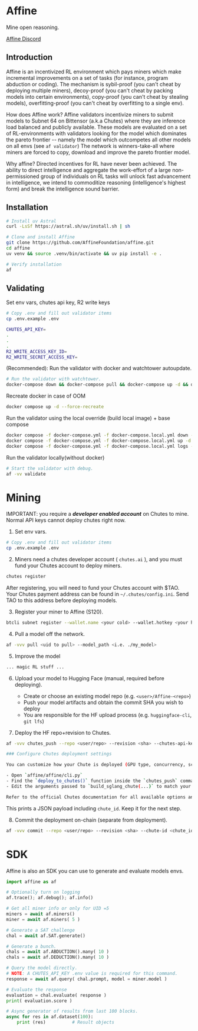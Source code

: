 # Affine

Mine open reasoning.

[Affine Discord](https://discord.com/invite/3T9X4Yn23e)

## Introduction

Affine is an incentivized RL environment which pays miners which make incremental improvements on a set of tasks (for instance, program abduction or coding). The mechanism is sybil-proof (you can't cheat by deploying multiple miners), decoy-proof (you can't cheat by packing models into certain environments), copy-proof (you can't cheat by stealing models), overfitting-proof (you can't cheat by overfitting to a single env).

How does Affine work? Affine validators incentivize miners to submit models to Subnet 64 on Bittensor (a.k.a Chutes) where they are inference load balanced and publicly available. These models are evaluated on a set of RL-environments with validators looking for the model which dominates the pareto frontier -- namely the model which outcompetes all other models on all envs (see `af validator`) The network is winners-take-all where miners are forced to copy, download and improve the pareto frontier model.

Why affine? Directed incentives for RL have never been achieved. The ability to direct intelligence and aggregate the work-effort of a large non-permissioned group of individuals on RL tasks will unlock fast advancement in intelligence, we intend to commoditize reasoning (intelligence's highest form) and break the intelligence sound barrier.

## Installation
```bash
# Install uv Astral
curl -LsSf https://astral.sh/uv/install.sh | sh

# Clone and install Affine
git clone https://github.com/AffineFoundation/affine.git
cd affine
uv venv && source .venv/bin/activate && uv pip install -e .

# Verify installation
af
```

## Validating
Set env vars, chutes api key, R2 write keys

```bash
# Copy .env and fill out validator items
cp .env.example .env
```

```bash
CHUTES_API_KEY=
.
.
.
R2_WRITE_ACCESS_KEY_ID=
R2_WRITE_SECRET_ACCESS_KEY=
```

(Recommended): Run the validator with docker and watchtower autoupdate.
```bash
# Run the validator with watchtower.
docker-compose down && docker-compose pull && docker-compose up -d && docker-compose logs -f
```
Recreate docker in case of OOM
```bash
docker compose up -d --force-recreate
```
Run the validator using the local override (build local image) + base compose
```bash
docker compose -f docker-compose.yml -f docker-compose.local.yml down --remove-orphans
docker compose -f docker-compose.yml -f docker-compose.local.yml up -d --build --remove-orphans
docker compose -f docker-compose.yml -f docker-compose.local.yml logs -f
```

Run the validator locally(without docker)
```bash
# Start the validator with debug.
af -vv validate
```

# Mining

IMPORTANT: you require a ***developer enabled account*** on Chutes to mine. Normal API keys cannot deploy chutes right now.

1. Set env vars.
```bash
# Copy .env and fill out validator items
cp .env.example .env
```

2. Miners need a chutes developer account ( `chutes.ai` ), and you must fund your Chutes account to deploy miners.

```bash
chutes register
```

After registering, you will need to fund your Chutes account with $TAO.
Your Chutes payment address can be found in `~/.chutes/config.ini`.
Send TAO to this address before deploying models.


3. Register your miner to Affine (S120).
```bash
btcli subnet register --wallet.name <your cold> --wallet.hotkey <your hot>
```

4. Pull a model off the network.
```bash
af -vvv pull <uid to pull> --model_path <i.e. ./my_model>
```

5. Improve the model
```bash
... magic RL stuff ...
```

6. Upload your model to Hugging Face (manual, required before deploying).
   - Create or choose an existing model repo (e.g. `<user>/Affine-<repo>`)
   - Push your model artifacts and obtain the commit SHA you wish to deploy
   - You are responsible for the HF upload process (e.g. `huggingface-cli`, `git lfs`)

7. Deploy the HF repo+revision to Chutes.
```bash
af -vvv chutes_push --repo <user/repo> --revision <sha> --chutes-api-key ...

### Configure Chutes deployment settings

You can customize how your Chute is deployed (GPU type, concurrency, scaling, etc.) by editing the Chutes config we generate in code.

- Open `affine/affine/cli.py`
- Find the `deploy_to_chutes()` function inside the `chutes_push` command
- Edit the arguments passed to `build_sglang_chute(...)` to match your needs

Refer to the official Chutes documentation for all available options and best practices: [chutesai/chutes](https://github.com/chutesai/chutes).


```
This prints a JSON payload including `chute_id`. Keep it for the next step.

8. Commit the deployment on-chain (separate from deployment).
```bash
af -vvv commit --repo <user/repo> --revision <sha> --chute-id <chute_id> --coldkey <your cold> --hotkey <your hot>
```

# SDK
Affine is also an SDK you can use to generate and evaluate models envs.
```python
import affine as af

# Optionally turn on logging 
af.trace(); af.debug(); af.info()

# Get all miner info or only for UID =5
miners = await af.miners()
miner = await af.miners( 5 )

# Generate a SAT challenge
chal = await af.SAT.generate() 

# Generate a bunch.
chals = await af.ABDUCTION().many( 10 )
chals = await af.DEDUCTION().many( 10 )

# Query the model directly.
# NOTE: A CHUTES_API_KEY .env value is required for this command.
response = await af.query( chal.prompt, model = miner.model )

# Evaluate the response
evaluation = chal.evaluate( response ) 
print( evaluation.score )

# Async generator of results from last 100 blocks.
async for res in af.dataset(100):
    print (res)          # Result objects
```
